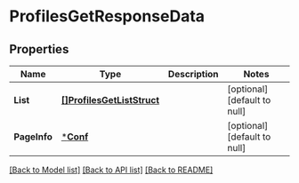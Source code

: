 # ProfilesGetResponseData

## Properties
Name | Type | Description | Notes
------------ | ------------- | ------------- | -------------
**List** | [**[]ProfilesGetListStruct**](ProfilesGetListStruct.md) |  | [optional] [default to null]
**PageInfo** | [***Conf**](conf.md) |  | [optional] [default to null]

[[Back to Model list]](../README.md#documentation-for-models) [[Back to API list]](../README.md#documentation-for-api-endpoints) [[Back to README]](../README.md)


